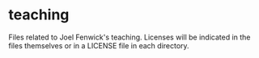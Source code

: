 # teaching

Files related to Joel Fenwick's teaching.
Licenses will be indicated in the files themselves or in a LICENSE file in each directory.
